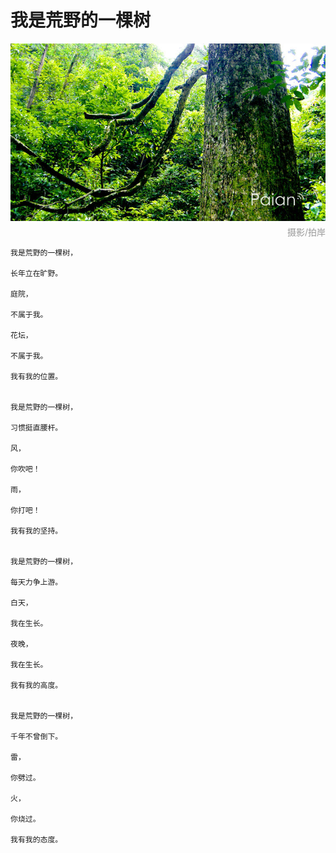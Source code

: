 # 我是荒野的一棵树

![荒野的一棵树](images/huangyedeyikeshu.jpg)
<div style="margin-top:-10px;color:#999;text-align:right;">摄影/拍岸</div>

```
我是荒野的一棵树，

长年立在旷野。

庭院，

不属于我。

花坛，

不属于我。

我有我的位置。


我是荒野的一棵树，

习惯挺直腰杆。

风，

你吹吧！

雨，

你打吧！

我有我的坚持。


我是荒野的一棵树，

每天力争上游。

白天，

我在生长。

夜晚，

我在生长。

我有我的高度。


我是荒野的一棵树，

千年不曾倒下。

雷，

你劈过。

火，

你烧过。

我有我的态度。

```